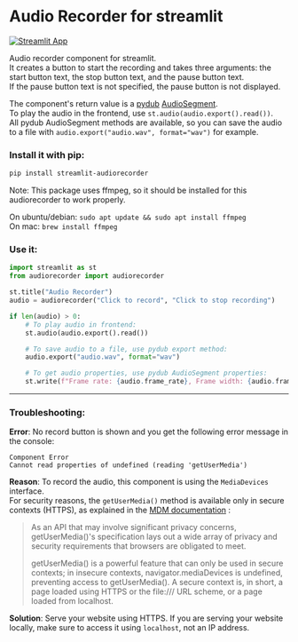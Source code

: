 # Audio Recorder for streamlit
[![Streamlit App](https://static.streamlit.io/badges/streamlit_badge_black_white.svg)](https://audio-recorder.streamlit.app)

Audio recorder component for streamlit.  
It creates a button to start the recording and takes three arguments: the start button text, the stop button text, and the pause button text.  
If the pause button text is not specified, the pause button is not displayed.

The component's return value is a [pydub](https://github.com/jiaaro/pydub/) [AudioSegment](https://github.com/jiaaro/pydub/blob/master/API.markdown#audiosegment).  
To play the audio in the frontend, use `st.audio(audio.export().read())`.  
All pydub AudioSegment methods are available, so you can save the audio to a file with `audio.export("audio.wav", format="wav")` for example.

### Install it with pip:
```bash
pip install streamlit-audiorecorder
```
Note: This package uses ffmpeg, so it should be installed for this audiorecorder to work properly.

On ubuntu/debian: `sudo apt update && sudo apt install ffmpeg`  
On mac: `brew install ffmpeg`

### Use it:
```python
import streamlit as st
from audiorecorder import audiorecorder

st.title("Audio Recorder")
audio = audiorecorder("Click to record", "Click to stop recording")

if len(audio) > 0:
    # To play audio in frontend:
    st.audio(audio.export().read())  

    # To save audio to a file, use pydub export method:
    audio.export("audio.wav", format="wav")

    # To get audio properties, use pydub AudioSegment properties:
    st.write(f"Frame rate: {audio.frame_rate}, Frame width: {audio.frame_width}, Duration: {audio.duration_seconds} seconds")
```

---
### Troubleshooting:

**Error**: No record button is shown and you get the following error message in the console:
 ```
 Component Error
 Cannot read properties of undefined (reading 'getUserMedia')
 ```
**Reason**: To record the audio, this component is using the `MediaDevices` interface.  
For security reasons, the `getUserMedia()` method is available only in secure contexts (HTTPS), as explained in the
[MDM documentation](https://developer.mozilla.org/en-US/docs/Web/API/MediaDevices/getUserMedia) :

> As an API that may involve significant privacy concerns, getUserMedia()'s specification lays out a wide array of privacy and security requirements that browsers are obligated to meet.
> 
> getUserMedia() is a powerful feature that can only be used in secure contexts; in insecure contexts, navigator.mediaDevices is undefined, preventing access to getUserMedia(). A secure context is, in short, a page loaded using HTTPS or the file:/// URL scheme, or a page loaded from localhost.

**Solution**: Serve your website using HTTPS. If you are serving your website locally, make sure to access it using `localhost`, not an IP address.


